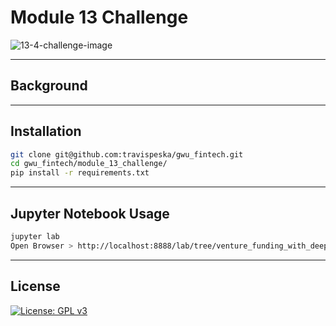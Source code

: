 # Module 13 Challenge

![13-4-challenge-image](https://user-images.githubusercontent.com/25112189/177010800-b4bf6a0a-5eb8-40f0-95ab-e6b785335ee1.png)

---

## Background

---

## Installation

```sh
git clone git@github.com:travispeska/gwu_fintech.git
cd gwu_fintech/module_13_challenge/
pip install -r requirements.txt
```

---

## Jupyter Notebook Usage

```sh
jupyter lab
Open Browser > http://localhost:8888/lab/tree/venture_funding_with_deep_learning.ipynb
```

---

## License

[![License: GPL v3](https://img.shields.io/badge/License-GPLv3-blue.svg)](https://www.gnu.org/licenses/gpl-3.0)
